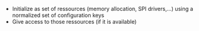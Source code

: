 * Initialize as set of ressources (memory allocation, SPI drivers,...) using a normalized set of configuration keys
* Give access to those ressources (if it is available)